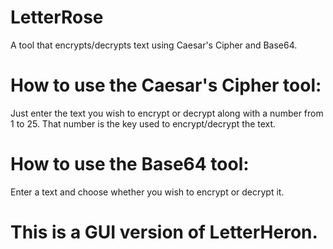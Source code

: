 # LetterRose
A tool that encrypts/decrypts text using Caesar's Cipher and Base64.
# How to use the Caesar's Cipher tool:
Just enter the text you wish to encrypt or decrypt along with a number from 1 to 25. That number is the key used to encrypt/decrypt the text.
# How to use the Base64 tool:
Εnter a text and choose whether you wish to encrypt or decrypt it.
# This is a GUI version of LetterHeron.
